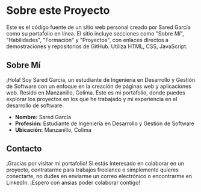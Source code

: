 # Sobre este Proyecto

Este es el código fuente de un sitio web personal creado por Sared García como su portafolio en línea. El sitio incluye secciones como "Sobre Mí", "Habilidades", "Formación" y "Proyectos", con enlaces directos a demostraciones y repositorios de GitHub. Utiliza HTML, CSS, JavaScript.

## Sobre Mí

¡Hola! Soy Sared García, un estudiante de Ingeniería en Desarrollo y Gestión de Software con un enfoque en la creación de páginas web y aplicaciones web. Resido en Manzanillo, Colima. Este es mi portafolio, donde puedes explorar los proyectos en los que he trabajado y mi experiencia en el desarrollo de software.

- **Nombre:** Sared García
- **Profesión:** Estudiante de Ingeniería en Desarrollo y Gestión de Software
- **Ubicación:** Manzanillo, Colima

## Contacto

¡Gracias por visitar mi portafolio! Si estás interesado en colaborar en un proyecto, contratarme para trabajos freelance o simplemente quieres conectarte, no dudes en enviarme un correo electrónico o encontrarme en LinkedIn. ¡Espero con ansias poder colaborar contigo!


